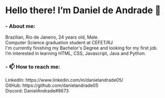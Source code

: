 <h1>Hello there! I’m Daniel de Andrade 👋</h1>

<h3> - About me: <br></h3>
<p>
Brazilian, Rio de Janeiro, 24 years old, Male.<br>
Computer Science graduation student at CEFET/RJ<br>
I'm currently finishing my Bachelor's Degree and looking for my first job.<br>
I’m interested in learning HTML, CSS, Javascript, Java and Python.
</p>
 
<h3>- 📫 How to reach me:</h3>
<p>
LinkedIn: https://www.linkedin.com/in/danielandrade05/<br>
GitHub: https://github.com/danielandrade05<br>
Discord: DanielAndrade#9673
</p>
<!---
danielandrade05/danielandrade05 is a ✨ special ✨ repository because its `README.md` (this file) appears on your GitHub profile.
You can click the Preview link to take a look at your changes.
--->
